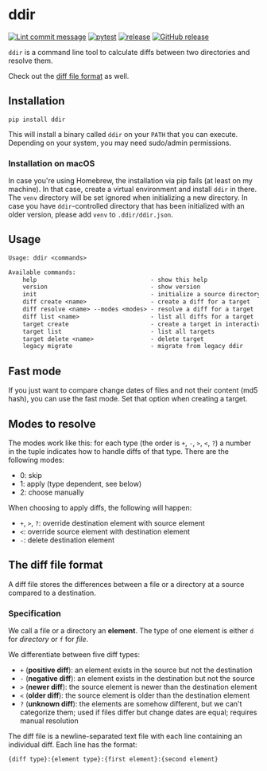 # ddir

[![Lint commit message](https://github.com/yannickkirschen/ddir/actions/workflows/commit-lint.yml/badge.svg)](https://github.com/yannickkirschen/ddir/actions/workflows/commit-lint.yml)
[![pytest](https://github.com/yannickkirschen/ddir/actions/workflows/push.yml/badge.svg)](https://github.com/yannickkirschen/ddir/actions/workflows/push.yml)
[![release](https://github.com/yannickkirschen/ddir/actions/workflows/release.yml/badge.svg)](https://github.com/yannickkirschen/ddir/actions/workflows/release.yml)
[![GitHub release](https://img.shields.io/github/release/yannickkirschen/ddir.svg)](https://github.com/yannickkirschen/ddir/releases/)

`ddir` is a command line tool to calculate diffs between two directories and
resolve them.

Check out the [diff file format](#the-diff-file-format) as well.

## Installation

`pip install ddir`

This will install a binary called `ddir` on your `PATH` that you can execute.
Depending on your system, you may need sudo/admin permissions.

### Installation on macOS

In case you're using Homebrew, the installation via pip fails (at least on my machine). In that case, create a virtual environment and install `ddir` in there. The `venv` directory will be set ignored when initializing a new directory. In case you have `ddir`-controlled directory that has been initialized with an older version, please add `venv` to `.ddir/ddir.json`.

## Usage

```txt
Usage: ddir <commands>

Available commands:
    help                                - show this help
    version                             - show version
    init                                - initialize a source directory
    diff create <name>                  - create a diff for a target
    diff resolve <name> --modes <modes> - resolve a diff for a target
    diff list <name>                    - list all diffs for a target
    target create                       - create a target in interactive mode
    target list                         - list all targets
    target delete <name>                - delete target
    legacy migrate                      - migrate from legacy ddir
```

## Fast mode

If you just want to compare change dates of files and not their content
(md5 hash), you can use the fast mode. Set that option when creating a target.

## Modes to resolve

The modes work like this: for each type (the order is `+`, `-`, `>`, `<`, `?`)
a number in the tuple indicates how to handle diffs of that type. There are
the following modes:

- 0: skip
- 1: apply (type dependent, see below)
- 2: choose manually

When choosing to apply diffs, the following will happen:

- `+`, `>`, `?`: override destination element with source element
- `<`: override source element with destination element
- `-`: delete destination element

## The diff file format

A diff file stores the differences between a file or a directory at a source
compared to a destination.

### Specification

We call a file or a directory an **element**. The type of one element is either
`d` for *directory* or `f` for *file*.

We differentiate between five diff types:

- `+` (**positive diff**): an element exists in the source but not the
  destination
- `-` (**negative diff**): an element exists in the destination but not
  the source
- `>` (**newer diff**): the source element is newer than the destination element
- `<` (**older diff**): the source element is older than the destination element
- `?` (**unknown diff**): the elements are somehow different, but we can't
  categorize them; used if files differ but change dates are equal; requires
  manual resolution

The diff file is a newline-separated text file with each line containing an
individual diff. Each line has the format:

`{diff type}:{element type}:{first element}:{second element}`

